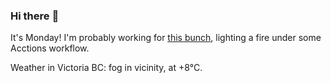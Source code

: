 ### Hi there :wave:

It's Monday! I'm probably working for [this bunch](https://github.com/kohofinancial), lighting a fire under some Acctions workflow.

Weather in Victoria BC: fog in vicinity, at +8°C.
